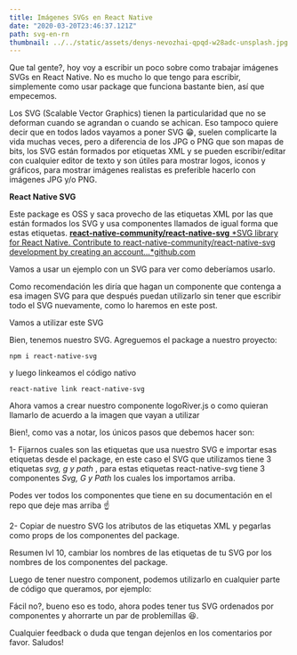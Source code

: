```yaml
---
title: Imágenes SVGs en React Native
date: "2020-03-20T23:46:37.121Z"
path: svg-en-rn
thumbnail: ../../static/assets/denys-nevozhai-qpqd-w28adc-unsplash.jpg
---
```


Que tal gente?, hoy voy a escribir un poco sobre como trabajar imágenes SVGs en React Native. No es mucho lo que tengo para escribir, simplemente como usar package que funciona bastante bien, así que empecemos.

Los SVG (Scalable Vector Graphics) tienen la particularidad que no se deforman cuando se agrandan o cuando se achican. Eso tampoco quiere decir que en todos lados vayamos a poner SVG 😁, suelen complicarte la vida muchas veces, pero a diferencia de los JPG o PNG que son mapas de bits, los SVG están formados por etiquetas XML y se pueden escribir/editar con cualquier editor de texto y son útiles para mostrar logos, iconos y gráficos, para mostrar imágenes realistas es preferible hacerlo con imágenes JPG y/o PNG.

**React Native SVG**

Este package es OSS y saca provecho de las etiquetas XML por las que están formados los SVG y usa componentes llamados de igual forma que estas etiquetas.
[**react-native-community/react-native-svg**
*SVG library for React Native. Contribute to react-native-community/react-native-svg development by creating an account…*github.com](https://github.com/react-native-community/react-native-svg)

Vamos a usar un ejemplo con un SVG para ver como deberíamos usarlo.

Como recomendación les diría que hagan un componente que contenga a esa imagen SVG para que después puedan utilizarlo sin tener que escribir todo el SVG nuevamente, como lo haremos en este post.

Vamos a utilizar este SVG

<!-- <iframe src="https://medium.com/media/51a03cfc2d5e0f54742dafa6e9c4e2de" frameborder=0></iframe> -->

Bien, tenemos nuestro SVG. Agreguemos el package a nuestro proyecto:

    npm i react-native-svg

y luego linkeamos el código nativo

    react-native link react-native-svg

Ahora vamos a crear nuestro componente logoRiver.js o como quieran llamarlo de acuerdo a la imagen que vayan a utilizar

<!-- <iframe src="https://medium.com/media/d1e6dab4b4974519f48f3abba0d2bff7" frameborder=0></iframe> -->

Bien!, como vas a notar, los únicos pasos que debemos hacer son:

1- Fijarnos cuales son las etiquetas que usa nuestro SVG e importar esas etiquetas desde el package, en este caso el SVG que utilizamos tiene 3 etiquetas _svg, g y path_ , para estas etiquetas react-native-svg tiene 3 componentes _Svg, G y Path_ los cuales los importamos arriba.

Podes ver todos los componentes que tiene en su documentación en el repo que deje mas arriba ☝️

2- Copiar de nuestro SVG los atributos de las etiquetas XML y pegarlas como props de los componentes del package.

Resumen lvl 10, cambiar los nombres de las etiquetas de tu SVG por los nombres de los componentes del package.

Luego de tener nuestro component, podemos utilizarlo en cualquier parte de código que queramos, por ejemplo:

<!-- <iframe src="https://medium.com/media/0b4c3e7d93de87d6e465475676fc89ca" frameborder=0></iframe> -->

Fácil no?, bueno eso es todo, ahora podes tener tus SVG ordenados por componentes y ahorrarte un par de problemillas 😆.

Cualquier feedback o duda que tengan dejenlos en los comentarios por favor. Saludos!
